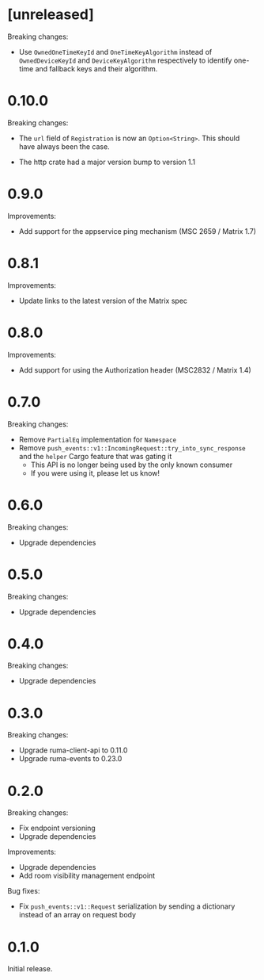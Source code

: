 # [unreleased]

Breaking changes:

- Use `OwnedOneTimeKeyId` and `OneTimeKeyAlgorithm` instead of
  `OwnedDeviceKeyId` and `DeviceKeyAlgorithm` respectively to identify one-time
  and fallback keys and their algorithm.

# 0.10.0

Breaking changes:

* The `url` field of `Registration` is now an `Option<String>`. This should have
  always been the case.
- The http crate had a major version bump to version 1.1

# 0.9.0

Improvements:

- Add support for the appservice ping mechanism (MSC 2659 / Matrix 1.7)

# 0.8.1

Improvements:

* Update links to the latest version of the Matrix spec

# 0.8.0

Improvements:

* Add support for using the Authorization header (MSC2832 / Matrix 1.4)

# 0.7.0

Breaking changes:

* Remove `PartialEq` implementation for `Namespace`
* Remove `push_events::v1::IncomingRequest::try_into_sync_response` and the
  `helper` Cargo feature that was gating it
  * This API is no longer being used by the only known consumer
  * If you were using it, please let us know!

# 0.6.0

Breaking changes:

* Upgrade dependencies

# 0.5.0

Breaking changes:

* Upgrade dependencies

# 0.4.0

Breaking changes:

* Upgrade dependencies

# 0.3.0

Breaking changes:

* Upgrade ruma-client-api to 0.11.0
* Upgrade ruma-events to 0.23.0

# 0.2.0

Breaking changes:

* Fix endpoint versioning
* Upgrade dependencies

Improvements:

* Upgrade dependencies
* Add room visibility management endpoint

Bug fixes:

* Fix `push_events::v1::Request` serialization by sending a dictionary instead of an array on request body

# 0.1.0

Initial release.

